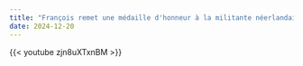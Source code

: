 ```yaml
---
title: "François remet une médaille d'honneur à la militante néerlandaise pro-avortement Lilianne Ploumen"
date: 2024-12-20
---
```


{{< youtube zjn8uXTxnBM >}}
